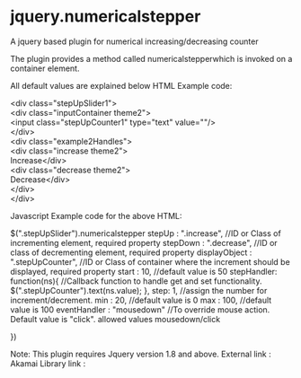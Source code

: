 jquery.numericalstepper
=======================

A jquery based plugin for numerical increasing/decreasing counter


The plugin provides a method called numericalstepperwhich is invoked on a container element.

All default values are explained below
HTML Example code:

&lt;div class="stepUpSlider1"&gt;<br/>
	&lt;div class="inputContainer theme2"&gt;<br/>&lt;input class="stepUpCounter1" type="text" value=""/&gt;<br/>&lt;/div&gt;<br/>
	&lt;div class="example2Handles"&gt;<br/>
		&lt;div class="increase theme2"&gt;<br/>Increase&lt;/div&gt;<br/>
		&lt;div class="decrease theme2"&gt;<br/>Decrease&lt;/div&gt;<br/>
	&lt;/div&gt;<br/>
&lt;/div&gt;<br/>

Javascript Example code for the above HTML:

$(".stepUpSlider").numericalstepper
stepUp : ".increase",  			//ID or Class of incrementing element, required property
stepDown : ".decrease",				//ID or class of decrementing element, required property
displayObject : ".stepUpCounter",	//ID or Class of container where the increment should be displayed, required property
start : 10,		//default value is 50
stepHandler: function(ns){			//Callback function to handle get and set functionality.
	$(".stepUpCounter").text(ns.value);
},
step: 1,		//assign the number for increment/decrement.
min : 20,		//default value is 0
max : 100,	//default value is 100
eventHandler : "mousedown"		//To override mouse action. Default value is "click". allowed values mousedown/click 

})

Note: This plugin requires Jquery version 1.8 and above.
External link :  <script src="//ajax.googleapis.com/ajax/libs/jquery/1.10.1/jquery.min.js"></script>
Akamai Library link :  <script src="http://www.akamai.com/js/jquery-min.js"></script>
